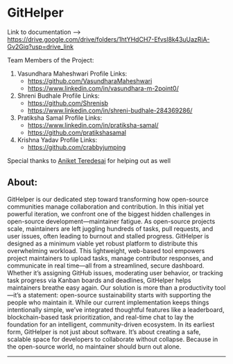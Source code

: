 # GitHelper
Link to documentation --> https://drive.google.com/drive/folders/1htYHdCH7-Efvsl8k43uUazRiA-Gv2Giq?usp=drive_link

Team Members of the Project:
1. Vasundhara Maheshwari
   Profile Links:
   - https://github.com/VasundharaMaheshwari
   - https://www.linkedin.com/in/vasundhara-m-2point0/
2. Shreni Budhale
   Profile Links:
   - https://github.com/Shrenisb
   - https://www.linkedin.com/in/shreni-budhale-284369286/  
3. Pratiksha Samal
   Profile Links:
   - https://www.linkedin.com/in/pratiksha-samal/
   - https://github.com/pratikshasamal
4. Krishna Yadav
   Profile Links:
   - https://github.com/crabbyjumping

Special thanks to [Aniket Teredesai](https://github.com/icy-comet) for helping out as well

About:
-----------------------------------------------------------------------------------------------------------------
GitHelper is our dedicated step toward transforming how open-source communities manage collaboration and contribution. In this initial yet powerful iteration, we confront one of the biggest hidden challenges in open-source development—maintainer fatigue.
As open-source projects scale, maintainers are left juggling hundreds of tasks, pull requests, and user issues, often leading to burnout and stalled progress. GitHelper is designed as a minimum viable yet robust platform to distribute this overwhelming workload.
This lightweight, web-based tool empowers project maintainers to upload tasks, manage contributor responses, and communicate in real time—all from a streamlined, secure dashboard. Whether it’s assigning GitHub issues, moderating user behavior, or tracking task progress via Kanban boards and deadlines, GitHelper helps maintainers breathe easy again.
Our solution is more than a productivity tool—it’s a statement: open-source sustainability starts with supporting the people who maintain it. While our current implementation keeps things intentionally simple, we’ve integrated thoughtful features like a leaderboard, blockchain-based task prioritization, and real-time chat to lay the foundation for an intelligent, community-driven ecosystem.
In its earliest form, GitHelper is not just about software. It’s about creating a safe, scalable space for developers to collaborate without collapse. Because in the open-source world, no maintainer should burn out alone.

------
